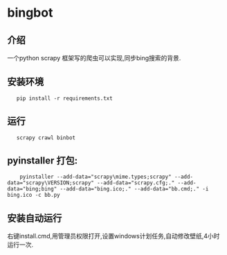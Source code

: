 # bingbot
## 介绍
   一个python scrapy 框架写的爬虫可以实现,同步bing搜索的背景.
## 安装环境
  ```
     pip install -r requirements.txt
  ```
## 运行
```
   scrapy crawl binbot
```

## pyinstaller 打包:
```shell
    pyinstaller --add-data="scrapy\mime.types;scrapy" --add-data="scrapy\VERSION;scrapy" --add-data="scrapy.cfg;." --add-data="bing;bing" --add-data="bing.ico;." --add-data="bb.cmd;." -i bing.ico -c bb.py
```
## 安装自动运行
 右键install.cmd,用管理员权限打开,设置windows计划任务,自动修改壁纸,4小时运行一次.
